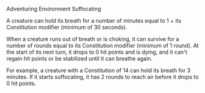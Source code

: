 Adventuring
Environment
Suffocating
        <p>
          A creature can hold its breath for a number of minutes equal to 1 + its Constitution modifier (minimum of 30 seconds).
        </p>
        <p>
          When a creature runs out of breath or is choking, it can survive for a number of rounds equal to its Constitution modifier (minimum of 1 round). At the start of its next turn, it drops to 0 hit points and is dying, and it can't regain hit points or be stabilized until it can breathe again.
        </p>
        <p>
          For example, a creature with a Constitution of 14 can hold its breath for 3 minutes. If it starts suffocating, it has 2 rounds to reach air before it drops to 0 hit points.
        </p>